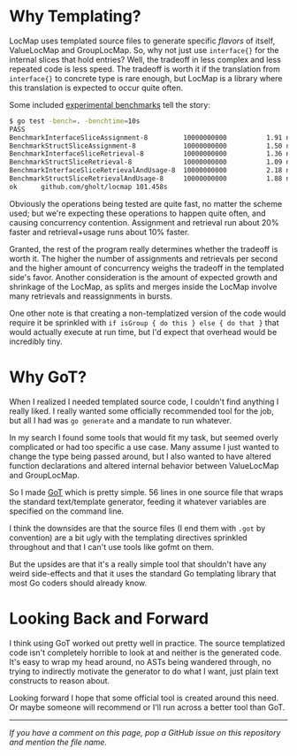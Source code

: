 # Why Templating?

LocMap uses templated source files to generate specific *flavors* of itself,
ValueLocMap and GroupLocMap. So, why not just use `interface{}` for the
internal slices that hold entries? Well, the tradeoff in less complex and less
repeated code is less speed. The tradeoff is worth it if the translation from
`interface{}` to concrete type is rare enough, but LocMap is a library where
this translation is expected to occur quite often.

Some included [experimental benchmarks](experiment_test.go) tell the story:

```bash
$ go test -bench=. -benchtime=10s
PASS
BenchmarkInterfaceSliceAssignment-8         10000000000          1.91 ns/op
BenchmarkStructSliceAssignment-8            10000000000          1.50 ns/op
BenchmarkInterfaceSliceRetrieval-8          10000000000          1.36 ns/op
BenchmarkStructSliceRetrieval-8             10000000000          1.09 ns/op
BenchmarkInterfaceSliceRetrievalAndUsage-8  10000000000          2.18 ns/op
BenchmarkStructSliceRetrievalAndUsage-8     10000000000          1.88 ns/op
ok      github.com/gholt/locmap 101.458s
```

Obviously the operations being tested are quite fast, no matter the scheme
used; but we're expecting these operations to happen quite often, and causing
concurrency contention. Assignment and retrieval run about 20% faster and
retrieval+usage runs about 10% faster.

Granted, the rest of the program really determines whether the tradeoff is
worth it. The higher the number of assignments and retrievals per second and
the higher amount of concurrency weighs the tradeoff in the templated side's
favor. Another consideration is the amount of expected growth and shrinkage of
the LocMap, as splits and merges inside the LocMap involve many retrievals and
reassignments in bursts.

One other note is that creating a non-templatized version of the code would
require it be sprinkled with `if isGroup { do this } else { do that }` that
would actually execute at run time, but I'd expect that overhead would be
incredibly tiny.


# Why GoT?

When I realized I needed templated source code, I couldn't find anything I
really liked. I really wanted some officially recommended tool for the job, but
all I had was `go generate` and a mandate to run whatever.

In my search I found some tools that would fit my task, but seemed overly
complicated or had too specific a use case. Many assume I just wanted to change
the type being passed around, but I also wanted to have altered function
declarations and altered internal behavior between ValueLocMap and GroupLocMap.

So I made [GoT](https://github.com/gholt/got) which is pretty simple. 56 lines
in one source file that wraps the standard text/template generator, feeding it
whatever variables are specified on the command line.

I think the downsides are that the source files (I end them with `.got` by
convention) are a bit ugly with the templating directives sprinkled throughout
and that I can't use tools like gofmt on them.

But the upsides are that it's a really simple tool that shouldn't have any
weird side-effects and that it uses the standard Go templating library that
most Go coders should already know.


# Looking Back and Forward

I think using GoT worked out pretty well in practice. The source templatized
code isn't completely horrible to look at and neither is the generated code.
It's easy to wrap my head around, no ASTs being wandered through, no trying to
indirectly motivate the generator to do what I want, just plain text constructs
to reason about.

Looking forward I hope that some official tool is created around this need. Or
maybe someone will recommend or I'll run across a better tool than GoT.

---

_If you have a comment on this page, pop a GitHub issue on this repository and
mention the file name._
